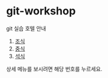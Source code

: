 # git-workshop
git 실습
호텔 안내

1. [조식](morning.md)
2. [중식](lunch.md)
3. [석식](dinner.md)

상세 메뉴를 보시려면 해당 번호를 누르세요.

